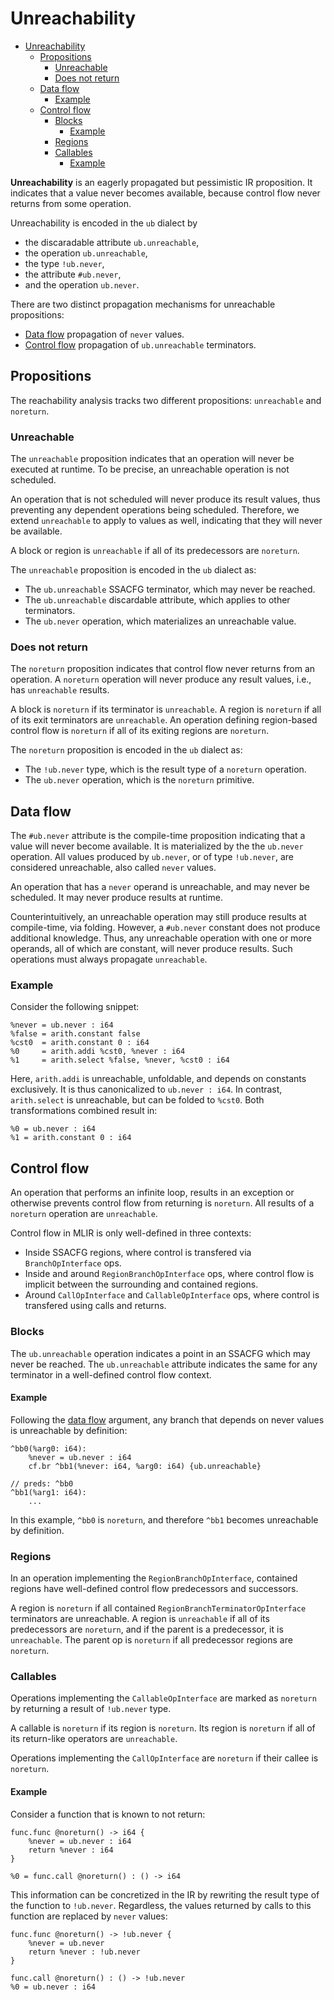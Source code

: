# Unreachability

- [Unreachability](#unreachability)
  - [Propositions](#propositions)
    - [Unreachable](#unreachable)
    - [Does not return](#does-not-return)
  - [Data flow](#data-flow)
    - [Example](#example)
  - [Control flow](#control-flow)
    - [Blocks](#blocks)
      - [Example](#example-1)
    - [Regions](#regions)
    - [Callables](#callables)
      - [Example](#example-2)


**Unreachability** is an eagerly propagated but pessimistic IR proposition.
It indicates that a value never becomes available, because control flow never returns from some operation.

Unreachability is encoded in the `ub` dialect by

- the discaradable attribute `ub.unreachable`,
- the operation `ub.unreachable`,
- the type `!ub.never`,
- the attribute `#ub.never`,
- and the operation `ub.never`.

There are two distinct propagation mechanisms for unreachable propositions:

- [Data flow](#data-flow) propagation of `never` values.
- [Control flow](#control-flow) propagation of `ub.unreachable` terminators.

## Propositions

The reachability analysis tracks two different propositions: `unreachable` and `noreturn`.

### Unreachable

The `unreachable` proposition indicates that an operation will never be executed at runtime.
To be precise, an unreachable operation is not scheduled.

An operation that is not scheduled will never produce its result values, thus preventing any dependent operations being scheduled.
Therefore, we extend `unreachable` to apply to values as well, indicating that they will never be available.

A block or region is `unreachable` if all of its predecessors are `noreturn`.

The `unreachable` proposition is encoded in the `ub` dialect as:

- The `ub.unreachable` SSACFG terminator, which may never be reached.
- The `ub.unreachable` discardable attribute, which applies to other terminators.
- The `ub.never` operation, which materializes an unreachable value.

### Does not return

The `noreturn` proposition indicates that control flow never returns from an operation.
A `noreturn` operation will never produce any result values, i.e., has `unreachable` results.

A block is `noreturn` if its terminator is `unreachable`.
A region is `noreturn` if all of its exit terminators are `unreachable`.
An operation defining region-based control flow is `noreturn` if all of its exiting regions are `noreturn`.

The `noreturn` proposition is encoded in the `ub` dialect as:

- The `!ub.never` type, which is the result type of a `noreturn` operation.
- The `ub.never` operation, which is the `noreturn` primitive.

## Data flow

The `#ub.never` attribute is the compile-time proposition indicating that a value will never become available.
It is materialized by the the `ub.never` operation.
All values produced by `ub.never`, or of type `!ub.never`, are considered unreachable, also called `never` values.

An operation that has a `never` operand is unreachable, and may never be scheduled.
It may never produce results at runtime.

Counterintuitively, an unreachable operation may still produce results at compile-time, via folding.
However, a `#ub.never` constant does not produce additional knowledge.
Thus, any unreachable operation with one or more operands, all of which are constant, will never produce results.
Such operations must always propagate `unreachable`.

### Example

Consider the following snippet:

```mlir
%never = ub.never : i64
%false = arith.constant false
%cst0  = arith.constant 0 : i64
%0     = arith.addi %cst0, %never : i64
%1     = arith.select %false, %never, %cst0 : i64
```

Here, `arith.addi` is unreachable, unfoldable, and depends on constants exclusively.
It is thus canonicalized to `ub.never : i64`.
In contrast, `arith.select` is unreachable, but can be folded to `%cst0`.
Both transformations combined result in:

```mlir
%0 = ub.never : i64
%1 = arith.constant 0 : i64
```

## Control flow

An operation that performs an infinite loop, results in an exception or otherwise prevents control flow from returning is `noreturn`.
All results of a `noreturn` operation are `unreachable`.

Control flow in MLIR is only well-defined in three contexts:

- Inside SSACFG regions, where control is transfered via `BranchOpInterface` ops.
- Inside and around `RegionBranchOpInterface` ops, where control flow is implicit between the surrounding and contained regions.
- Around `CallOpInterface` and `CallableOpInterface` ops, where control is transfered using calls and returns.

### Blocks

The `ub.unreachable` operation indicates a point in an SSACFG which may never be reached.
The `ub.unreachable` attribute indicates the same for any terminator in a well-defined control flow context.

#### Example

Following the [data flow](#data-flow) argument, any branch that depends on never values is unreachable by definition:

```mlir
^bb0(%arg0: i64):
    %never = ub.never : i64
    cf.br ^bb1(%never: i64, %arg0: i64) {ub.unreachable}

// preds: ^bb0
^bb1(%arg1: i64):
    ...
```

In this example, `^bb0` is `noreturn`, and therefore `^bb1` becomes unreachable by definition.

### Regions

In an operation implementing the `RegionBranchOpInterface`, contained regions have well-defined control flow predecessors and successors.

A region is `noreturn` if all contained `RegionBranchTerminatorOpInterface` terminators are unreachable.
A region is `unreachable` if all of its predecessors are `noreturn`, and if the parent is a predecessor, it is `unreachable`.
The parent op is `noreturn` if all predecessor regions are `noreturn`.

### Callables

Operations implementing the `CallableOpInterface` are marked as `noreturn` by returning a result of `!ub.never` type.

A callable is `noreturn` if its region is `noreturn`.
Its region is `noreturn` if all of its return-like operators are `unreachable`.

Operations implementing the `CallOpInterface` are `noreturn` if their callee is `noreturn`.


#### Example

Consider a function that is known to not return:

```mlir
func.func @noreturn() -> i64 {
    %never = ub.never : i64
    return %never : i64
}

%0 = func.call @noreturn() : () -> i64
```

This information can be concretized in the IR by rewriting the result type of the function to `!ub.never`.
Regardless, the values returned by calls to this function are replaced by `never` values:

```mlir
func.func @noreturn() -> !ub.never {
    %never = ub.never
    return %never : !ub.never
}

func.call @noreturn() : () -> !ub.never
%0 = ub.never : i64
```
